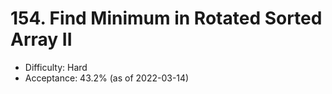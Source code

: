 # 154. Find Minimum in Rotated Sorted Array II
- Difficulty: Hard
- Acceptance: 43.2% (as of 2022-03-14)
